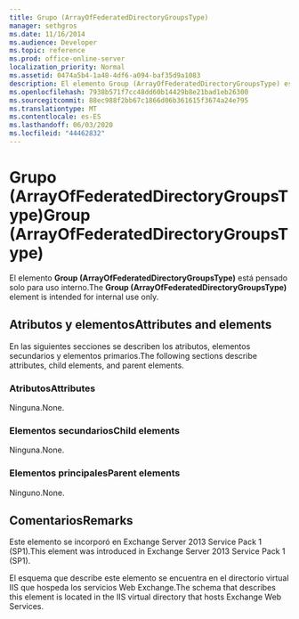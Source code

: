 ```yaml
---
title: Grupo (ArrayOfFederatedDirectoryGroupsType)
manager: sethgros
ms.date: 11/16/2014
ms.audience: Developer
ms.topic: reference
ms.prod: office-online-server
localization_priority: Normal
ms.assetid: 0474a5b4-1a48-4df6-a094-baf35d9a1083
description: El elemento Group (ArrayOfFederatedDirectoryGroupsType) está pensado solo para uso interno.
ms.openlocfilehash: 7938b571f7cc48dd60b14429b8e21bad1eb26300
ms.sourcegitcommit: 88ec988f2bb67c1866d06b361615f3674a24e795
ms.translationtype: MT
ms.contentlocale: es-ES
ms.lasthandoff: 06/03/2020
ms.locfileid: "44462832"
---
```

# <a name="group-arrayoffederateddirectorygroupstype"></a><span data-ttu-id="5e60d-103">Grupo (ArrayOfFederatedDirectoryGroupsType)</span><span class="sxs-lookup"><span data-stu-id="5e60d-103">Group (ArrayOfFederatedDirectoryGroupsType)</span></span>

<span data-ttu-id="5e60d-104">El elemento **Group (ArrayOfFederatedDirectoryGroupsType)** está pensado solo para uso interno.</span><span class="sxs-lookup"><span data-stu-id="5e60d-104">The **Group (ArrayOfFederatedDirectoryGroupsType)** element is intended for internal use only.</span></span> 

## <a name="attributes-and-elements"></a><span data-ttu-id="5e60d-105">Atributos y elementos</span><span class="sxs-lookup"><span data-stu-id="5e60d-105">Attributes and elements</span></span>

<span data-ttu-id="5e60d-106">En las siguientes secciones se describen los atributos, elementos secundarios y elementos primarios.</span><span class="sxs-lookup"><span data-stu-id="5e60d-106">The following sections describe attributes, child elements, and parent elements.</span></span>
  
### <a name="attributes"></a><span data-ttu-id="5e60d-107">Atributos</span><span class="sxs-lookup"><span data-stu-id="5e60d-107">Attributes</span></span>

<span data-ttu-id="5e60d-108">Ninguna.</span><span class="sxs-lookup"><span data-stu-id="5e60d-108">None.</span></span>
  
### <a name="child-elements"></a><span data-ttu-id="5e60d-109">Elementos secundarios</span><span class="sxs-lookup"><span data-stu-id="5e60d-109">Child elements</span></span>

<span data-ttu-id="5e60d-110">Ninguna.</span><span class="sxs-lookup"><span data-stu-id="5e60d-110">None.</span></span>
  
### <a name="parent-elements"></a><span data-ttu-id="5e60d-111">Elementos principales</span><span class="sxs-lookup"><span data-stu-id="5e60d-111">Parent elements</span></span>

<span data-ttu-id="5e60d-112">Ninguno.</span><span class="sxs-lookup"><span data-stu-id="5e60d-112">None.</span></span>
  
## <a name="remarks"></a><span data-ttu-id="5e60d-113">Comentarios</span><span class="sxs-lookup"><span data-stu-id="5e60d-113">Remarks</span></span>

<span data-ttu-id="5e60d-114">Este elemento se incorporó en Exchange Server 2013 Service Pack 1 (SP1).</span><span class="sxs-lookup"><span data-stu-id="5e60d-114">This element was introduced in Exchange Server 2013 Service Pack 1 (SP1).</span></span>
  
<span data-ttu-id="5e60d-115">El esquema que describe este elemento se encuentra en el directorio virtual IIS que hospeda los servicios Web Exchange.</span><span class="sxs-lookup"><span data-stu-id="5e60d-115">The schema that describes this element is located in the IIS virtual directory that hosts Exchange Web Services.</span></span>
  

